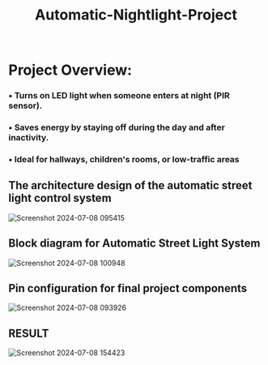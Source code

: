 <h1 align="center "> Automatic-Nightlight-Project</h1>

 <br>

 # Project Overview:
###  • Turns on LED light when someone enters at night (PIR sensor). 
### • Saves energy by staying off during the day and after inactivity. 
### • Ideal for hallways, children's rooms, or low-traffic areas

## The architecture design of the automatic street light control system

 ![Screenshot 2024-07-08 095415](https://github.com/PramodBasavarajMenasi/Automatic-Nightlight-Project/assets/172189657/eb98f0b4-0192-41a7-bb00-be07a6a699f5)

## Block diagram for Automatic Street Light System
![Screenshot 2024-07-08 100948](https://github.com/PramodBasavarajMenasi/Automatic-Nightlight-Project/assets/172189657/90c162fe-ae54-4382-a711-f0ce4931c276)

##  Pin configuration for final project components

![Screenshot 2024-07-08 093926](https://github.com/user-attachments/assets/d31f3159-d7b8-467f-b9a2-fc9a63bc32ee)

## RESULT
![Screenshot 2024-07-08 154423](https://github.com/PramodBasavarajMenasi/Automatic-Nightlight-Project/assets/172189657/ba67503a-edf1-4164-b163-21ae0df21c4f)
